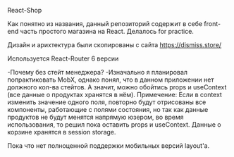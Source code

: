 React-Shop

Как понятно из названия, данный репозиторий содержит в себе front-end часть простого магазина на React. Делалось for practice.

Дизайн и арихтектура были скопированы с сайта https://dismiss.store/

Используется React-Router 6 версии

-Почему без стейт менеджера?
-Изначально я планировал попрактиковать MobX, однако понял, что в данном приложении нет должного кол-ва стейтов. А значит, можно обойтись props и useContext (все данные о продуктах хранятся в нём). Примечение: Если в context изменить значение одного поля, повторно будут отрисованы все компоненты, работающие с полями состояния, но так как данные продуктов не будут менятся напрямую юзером, во время использования, то решил пока оставить props и useContext.
Данные о корзине хранятся в session storage.

Пока что нет полноценной поддержки мобильных версий layout'a.

